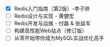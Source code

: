 - [x] Redis入门指南（第2版）-李子骅
- [ ] Redis设计与实现 - 黄健宏
- [ ] Redis开发与运维 - 付磊 & 张益军
- [ ] 构建高性能Web站点（修订版）
- [ ] 从零开始带你成为MySQL实战优化高手
